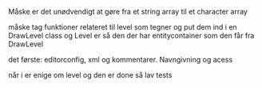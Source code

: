 Måske er det unødvendigt at gøre fra et string array til et character array



måske tag funktioner relateret til level som tegner og put dem ind i en DrawLevel class og Level er så den der har entitycontainer som den får fra DrawLevel

det første: editorconfig, xml og kommentarer. Navngivning og acess


når i er enige om level og den er done så lav tests